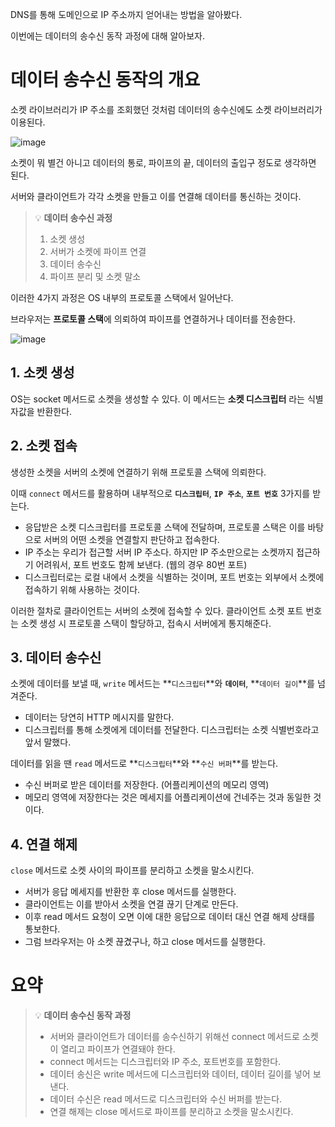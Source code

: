 DNS를 통해 도메인으로 IP 주소까지 얻어내는 방법을 알아봤다. 

이번에는 데이터의 송수신 동작 과정에 대해 알아보자. 

# 데이터 송수신 동작의 개요

소켓 라이브러리가 IP 주소를 조회했던 것처럼 데이터의 송수신에도 소켓 라이브러리가 이용된다. 

![image](https://github.com/user-attachments/assets/86b8b5d9-e6ef-4165-8d88-1be949964605)


소켓이 뭐 별건 아니고 데이터의 통로, 파이프의 끝, 데이터의 출입구 정도로 생각하면 된다. 

서버와 클라이언트가 각각 소켓을 만들고 이를 연결해 데이터를 통신하는 것이다. 

> 💡 **데이터 송수신 과정** 
> 1. 소켓 생성
> 2. 서버가 소켓에 파이프 연결
> 3. 데이터 송수신
> 4. 파이프 분리 및 소켓 말소

이러한 4가지 과정은 OS 내부의 프로토콜 스택에서 일어난다. 

브라우저는 **프로토콜 스택**에 의뢰하여 파이프를 연결하거나 데이터를 전송한다. 

![image](https://github.com/user-attachments/assets/410c4c18-cc7f-40c4-85c4-f9cc9061c7d1)


## 1. 소켓 생성

OS는 socket 메서드로 소켓을 생성할 수 있다. 이 메서드는 **소켓 디스크립터** 라는 식별자값을 반환한다. 

## 2. 소켓 접속

생성한 소켓을 서버의 소켓에 연결하기 위해 프로토콜 스택에 의뢰한다. 

이때 `connect` 메서드를 활용하며 내부적으로 **`디스크립터`**, **`IP 주소`**, **`포트 번호`** 3가지를 받는다. 

- 응답받은 소켓 디스크립터를 프로토콜 스택에 전달하며, 프로토콜 스택은 이를 바탕으로 서버의 어떤 소켓을 연결할지 판단하고 접속한다.
- IP 주소는 우리가 접근할 서버 IP 주소다. 하지만 IP 주소만으로는 소켓까지 접근하기 어려워서, 포트 번호도 함께 보낸다. (웹의 경우 80번 포트)
- 디스크립터로는 로컬 내에서 소켓을 식별하는 것이며, 포트 번호는 외부에서 소켓에 접속하기 위해 사용하는 것이다.

이러한 절차로 클라이언트는 서버의 소켓에 접속할 수 있다.  클라이언트 소켓 포트 번호는 소켓 생성 시 프로토콜 스택이 할당하고, 접속시 서버에게 통지해준다. 

## 3. 데이터 송수신

소켓에 데이터를 보낼 때, `write` 메서드는 **`디스크립터`**와 **`데이터`**, **`데이터 길이`**를 넘겨준다. 

- 데이터는 당연히 HTTP 메시지를 말한다.
- 디스크립터를 통해 소켓에게 데이터를 전달한다. 디스크립터는 소켓 식별번호라고 앞서 말했다.

데이터를 읽을 땐 `read` 메서드로 **`디스크립터`**와 **`수신 버퍼`**를 받는다. 

- 수신 버퍼로 받은 데이터를 저장한다. (어플리케이션의 메모리 영역)
- 메모리 영역에 저장한다는 것은 메세지를 어플리케이션에 건네주는 것과 동일한 것이다.

## 4. 연결 해제

`close` 메서드로 소켓 사이의 파이프를 분리하고 소켓을 말소시킨다. 

- 서버가 응답 메세지를 반환한 후 close 메서드를 실행한다.
- 클라이언트는 이를 받아서 소켓을 연결 끊기 단계로 만든다.
- 이후 read 메서드 요청이 오면 이에 대한 응답으로 데이터 대신 연결 해제 상태를 통보한다.
- 그럼 브라우저는 아 소켓 끊겼구나, 하고 close 메서드를 실행한다.

# 요약

> 💡 **데이터 송수신 동작 과정**
> - 서버와 클라이언트가 데이터를 송수신하기 위해선 connect 메서드로 소켓이 열리고 파이프가 연결돼야 한다.
> - connect 메서드는 디스크립터와 IP 주소, 포트번호를 포함한다.
> - 데이터 송신은 write 메서드에 디스크립터와 데이터, 데이터 길이를 넣어 보낸다.
> - 데이터 수신은 read 메서드로 디스크립터와 수신 버퍼를 받는다.
> - 연결 해제는 close 메서드로 파이프를 분리하고 소켓을 말소시킨다.
